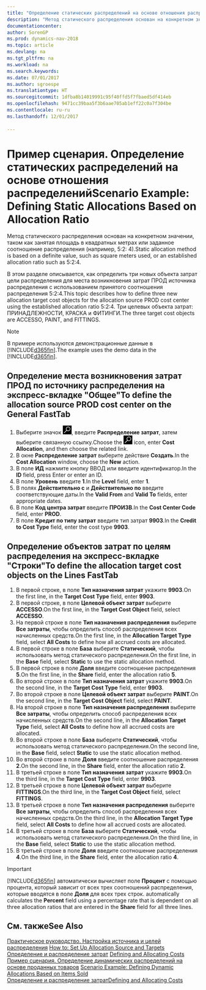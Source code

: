 ```yaml
---
title: "Определение статических распределений на основе отношения распределений"
description: "Метод статического распределения основан на конкретном значении, таком как занятая площадь в квадратных метрах или заданное соотношение распределения (например, 5:2: 4)."
documentationcenter: 
author: SorenGP
ms.prod: dynamics-nav-2018
ms.topic: article
ms.devlang: na
ms.tgt_pltfrm: na
ms.workload: na
ms.search.keywords: 
ms.date: 07/01/2017
ms.author: sgroespe
ms.translationtype: HT
ms.sourcegitcommit: 1dfba8b14019991c95f40ffd5f7fbaed5df414eb
ms.openlocfilehash: 9471cc39baa5f3b6aae705ab1eff22c0a7f304be
ms.contentlocale: ru-ru
ms.lasthandoff: 12/01/2017

---
```

# <a name="scenario-example-defining-static-allocations-based-on-allocation-ratio"></a><span data-ttu-id="398d9-103">Пример сценария. Определение статических распределений на основе отношения распределений</span><span class="sxs-lookup"><span data-stu-id="398d9-103">Scenario Example: Defining Static Allocations Based on Allocation Ratio</span></span>
<span data-ttu-id="398d9-104">Метод статического распределения основан на конкретном значении, таком как занятая площадь в квадратных метрах или заданное соотношение распределения (например, 5:2: 4).</span><span class="sxs-lookup"><span data-stu-id="398d9-104">Static allocation method is based on a definite value, such as square meters used, or an established allocation ratio such as 5:2:4.</span></span>  

<span data-ttu-id="398d9-105">В этом разделе описывается, как определить три новых объекта затрат цели распределения для места возникновения затрат ПРОД источника распределения с использованием принятого соотношения распределения 5:2:4.</span><span class="sxs-lookup"><span data-stu-id="398d9-105">This topic describes how to define three new allocation target cost objects for the allocation source PROD cost center using the established allocation ratio 5:2:4.</span></span> <span data-ttu-id="398d9-106">Три целевых объекта затрат: ПРИНАДЛЕЖНОСТИ, КРАСКА и ФИТИНГИ.</span><span class="sxs-lookup"><span data-stu-id="398d9-106">The three target cost objects are ACCESSO, PAINT, and FITTINGS.</span></span>  

> [!NOTE]  
>  <span data-ttu-id="398d9-107">В примере используются демонстрационные данные в [!INCLUDE[d365fin](includes/d365fin_md.md)].</span><span class="sxs-lookup"><span data-stu-id="398d9-107">The example uses the demo data in the [!INCLUDE[d365fin](includes/d365fin_md.md)].</span></span>  

## <a name="to-define-the-allocation-source-prod-cost-center-on-the-general-fasttab"></a><span data-ttu-id="398d9-108">Определение места возникновения затрат ПРОД по источнику распределения на экспресс-вкладке "Общее"</span><span class="sxs-lookup"><span data-stu-id="398d9-108">To define the allocation source PROD cost center on the General FastTab</span></span>  

1.  <span data-ttu-id="398d9-109">Выберите значок ![Поиск страницы или отчета](media/ui-search/search_small.png "Значок поиска страницы или отчета"), введите **Распределение затрат**, затем выберите связанную ссылку.</span><span class="sxs-lookup"><span data-stu-id="398d9-109">Choose the ![Search for Page or Report](media/ui-search/search_small.png "Search for Page or Report icon") icon, enter **Cost Allocation**, and then choose the related link.</span></span>  
2.  <span data-ttu-id="398d9-110">В окне **Распределение затрат** выберите действие **Создать**.</span><span class="sxs-lookup"><span data-stu-id="398d9-110">In the **Cost Allocation** window, choose the **New** action.</span></span>  
3.  <span data-ttu-id="398d9-111">В поле **ИД** нажмите кнопку ВВОД или введите идентификатор.</span><span class="sxs-lookup"><span data-stu-id="398d9-111">In the **ID** field, press Enter or enter an ID.</span></span>  
4.  <span data-ttu-id="398d9-112">В поле **Уровень** введите **1**.</span><span class="sxs-lookup"><span data-stu-id="398d9-112">In the **Level** field, enter **1**.</span></span>  
5.  <span data-ttu-id="398d9-113">В полях **Действительно с** и **Действительно по** введите соответствующие даты.</span><span class="sxs-lookup"><span data-stu-id="398d9-113">In the **Valid From** and **Valid To** fields, enter appropriate dates.</span></span>  
6.  <span data-ttu-id="398d9-114">В поле **Код центра затрат** введите **ПРОИЗВ**.</span><span class="sxs-lookup"><span data-stu-id="398d9-114">In the **Cost Center Code** field, enter **PROD**.</span></span>  
7.  <span data-ttu-id="398d9-115">В поле **Кредит по типу затрат** введите тип затрат **9903**.</span><span class="sxs-lookup"><span data-stu-id="398d9-115">In the **Credit to Cost Type** field, enter the cost type **9903**.</span></span>  

## <a name="to-define-the-allocation-target-cost-objects-on-the-lines-fasttab"></a><span data-ttu-id="398d9-116">Определение объектов затрат по целям распределения на экспресс-вкладке "Строки"</span><span class="sxs-lookup"><span data-stu-id="398d9-116">To define the allocation target cost objects on the Lines FastTab</span></span>  

1.  <span data-ttu-id="398d9-117">В первой строке, в поле **Тип назначения затрат** укажите **9903**.</span><span class="sxs-lookup"><span data-stu-id="398d9-117">On the first line, in the **Target Cost Type** field, enter **9903**.</span></span>  
2.  <span data-ttu-id="398d9-118">В первой строке, в поле **Целевой объект затрат** выберите **ACCESSO**.</span><span class="sxs-lookup"><span data-stu-id="398d9-118">On the first line, in the **Target Cost Object** field, select **ACCESSO**.</span></span>  
3.  <span data-ttu-id="398d9-119">На первой строке в поле **Тип назначения распределения** выберите **Все затраты**, чтобы определить способ распределения всех начисленных средств.</span><span class="sxs-lookup"><span data-stu-id="398d9-119">On the first line, in the **Allocation Target Type** field, select **All Costs** to define how all accrued costs are allocated.</span></span>  
4.  <span data-ttu-id="398d9-120">В первой строке в поле **База** выберите **Статический**, чтобы использовать метод статического распределения.</span><span class="sxs-lookup"><span data-stu-id="398d9-120">On the first line, in the **Base** field, select **Static** to use the static allocation method.</span></span>  
5.  <span data-ttu-id="398d9-121">В первой строке в поле **Доля** введите соотношение распределения **5**.</span><span class="sxs-lookup"><span data-stu-id="398d9-121">On the first line, in the **Share** field, enter the allocation ratio **5**.</span></span>  
6.  <span data-ttu-id="398d9-122">Во второй строке в поле **Тип назначения затрат** укажите **9903**.</span><span class="sxs-lookup"><span data-stu-id="398d9-122">On the second line, in the **Target Cost Type** field, enter **9903**.</span></span>  
7.  <span data-ttu-id="398d9-123">Во второй строке в поле **Целевой объект затрат** выберите **PAINT**.</span><span class="sxs-lookup"><span data-stu-id="398d9-123">On the second line, in the **Target Cost Object** field, select **PAINT**.</span></span>  
8.  <span data-ttu-id="398d9-124">На второй строке в поле **Тип назначения распределения** выберите **Все затраты**, чтобы определить способ распределения всех начисленных средств.</span><span class="sxs-lookup"><span data-stu-id="398d9-124">On the second line, in the **Allocation Target Type** field, select **All Costs** to define how all accrued costs are allocated.</span></span>  
9. <span data-ttu-id="398d9-125">Во второй строке в поле **База** выберите **Статический**, чтобы использовать метод статического распределения.</span><span class="sxs-lookup"><span data-stu-id="398d9-125">On the second line, in the **Base** field, select **Static** to use the static allocation method.</span></span>  
10. <span data-ttu-id="398d9-126">Во второй строке в поле **Доля** введите соотношение распределения **2**.</span><span class="sxs-lookup"><span data-stu-id="398d9-126">On the second line, in the **Share** field, enter the allocation ratio **2**.</span></span>  
11. <span data-ttu-id="398d9-127">В третьей строке в поле **Тип назначения затрат** укажите **9903**.</span><span class="sxs-lookup"><span data-stu-id="398d9-127">On the third line, in the **Target Cost Type** field, enter **9903**.</span></span>  
12. <span data-ttu-id="398d9-128">В третьей строке в поле **Целевой объект затрат** выберите **FITTINGS**.</span><span class="sxs-lookup"><span data-stu-id="398d9-128">On the third line, in the **Target Cost Object** field, select **FITTINGS**.</span></span>  
13. <span data-ttu-id="398d9-129">В третьей строке в поле **Тип назначения распределения** выберите **Все затраты**, чтобы определить способ распределения всех начисленных средств.</span><span class="sxs-lookup"><span data-stu-id="398d9-129">On the third line, in the **Allocation Target Type** field, select **All Costs** to define how all accrued costs are allocated.</span></span>  
14. <span data-ttu-id="398d9-130">В третьей строке в поле **База** выберите **Статический**, чтобы использовать метод статического распределения.</span><span class="sxs-lookup"><span data-stu-id="398d9-130">On the third line, in the **Base** field, select **Static** to use the static allocation method.</span></span>  
15. <span data-ttu-id="398d9-131">В третьей строке в поле **Доля** введите соотношение распределения **4**.</span><span class="sxs-lookup"><span data-stu-id="398d9-131">On the third line, in the **Share** field, enter the allocation ratio **4**.</span></span>  

> [!IMPORTANT]  
>  [!INCLUDE[d365fin](includes/d365fin_md.md)]<span data-ttu-id="398d9-132"> автоматически вычисляет поле **Процент** с помощью процента, который зависит от всех трех соотношений распределения, которые вводятся в поле **Доля** для всех трех строк.</span><span class="sxs-lookup"><span data-stu-id="398d9-132"> automatically calculates the **Percent** field using a percentage rate that is dependent on all three allocation ratios that are entered in the **Share** field for all three lines.</span></span>  

## <a name="see-also"></a><span data-ttu-id="398d9-133">См. также</span><span class="sxs-lookup"><span data-stu-id="398d9-133">See Also</span></span>  
<span data-ttu-id="398d9-134">[Практическое руководство. Настройка источника и целей распределения](finance-how-to-set-up-allocation-source-and-targets.md) </span><span class="sxs-lookup"><span data-stu-id="398d9-134">[How to: Set Up Allocation Source and Targets](finance-how-to-set-up-allocation-source-and-targets.md) </span></span>  
<span data-ttu-id="398d9-135">[Определение и распределение затрат](finance-define-and-allocate-costs.md) </span><span class="sxs-lookup"><span data-stu-id="398d9-135">[Defining and Allocating Costs](finance-define-and-allocate-costs.md) </span></span>  
<span data-ttu-id="398d9-136">[Пример сценария. Определение динамических распределений на основе проданных товаров](finance-scenario-example-defining-dynamic-allocations-based-on-items-sold.md) </span><span class="sxs-lookup"><span data-stu-id="398d9-136">[Scenario Example: Defining Dynamic Allocations Based on Items Sold](finance-scenario-example-defining-dynamic-allocations-based-on-items-sold.md) </span></span>  
[<span data-ttu-id="398d9-137">Определение и распределение затрат</span><span class="sxs-lookup"><span data-stu-id="398d9-137">Defining and Allocating Costs</span></span>](finance-define-and-allocate-costs.md)

